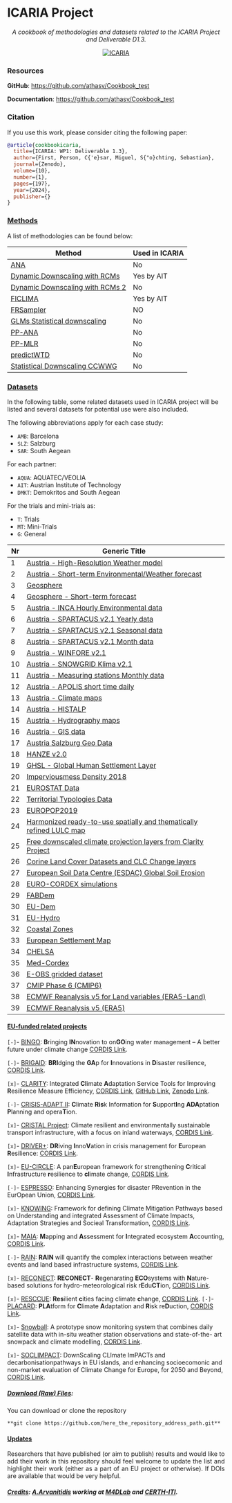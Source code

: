 # ICARIA Project
<p align="center">
    <em>A cookbook of methodologies and datasets related to the ICARIA Project and Deliverable D1.3.</em>
</p>
<p align="center">
<a href="https://www.icaria-project.eu/"><img src="https://www.icaria-project.eu/wp-content/themes/life/img/logo-i.svg" alt="ICARIA"></a>
</p>


### Resources

**GitHub**: https://github.com/athasv/Cookbook_test 

**Documentation**: https://github.com/athasv/Cookbook_test 


### Citation

If you use this work, please consider citing the following paper:

```bibtex
@article{cookbookicaria,
  title={ICARIA: WP1: Deliverable 1.3},
  author={First, Person, C{'e}sar, Miguel, S{"o}chting, Sebastian},
  journal={Zenodo},
  volume={10},
  number={1},
  pages={197},
  year={2024},
  publisher={}
}
```

### <u>Methods</u>

A list of methodologies can be found below:

| **Method** | **Used in ICARIA** |
|---    |---    |
|[ANA](https://github.com/athasv/Cookbook_test/blob/main/Methods/ANA.md)| No |
[Dynamic Downscaling with RCMs](https://github.com/athasv/Cookbook_test/blob/main/Methods/Dynamic-Downscaling-RCMs.md) | Yes by AIT |
[Dynamic Downscaling with RCMs 2](https://github.com/athasv/Cookbook_test/blob/main/Methods/Dynamic-Downscaling-RCMs_2.md) | No |
[FICLIMA](https://github.com/athasv/Cookbook_test/blob/main/Methods/FICLIMA.md) | Yes by AIT |
[FRSampler](https://github.com/athasv/Cookbook_test/blob/main/Methods/FRSampler.md) | NO |
[GLMs Statistical downscaling](https://github.com/athasv/Cookbook_test/blob/main/Methods/GLMs.md) | No |
[PP-ANA](https://github.com/athasv/Cookbook_test/blob/main/Methods/PP-ANA.md) | No |
[PP-MLR](https://github.com/athasv/Cookbook_test/blob/main/Methods/PP-MLR.md) | No |
[predictWTD](https://github.com/athasv/Cookbook_test/blob/main/Methods/predictWTD.md) | No |
[Statistical Downscaling CCWWG](https://github.com/athasv/Cookbook_test/blob/main/Methods/Statistical-Downscaling-CCWWG.md) | No |



### <u>Datasets</u>
In the following table, some related datasets used in ICARIA project will be listed and several datasets for potential use were also included.

The following abbreviations apply for each case study: 
- `AMB`: Barcelona
- `SLZ`: Salzburg
- `SAR`: South Aegean

For each partner:
- `AQUA`: AQUATEC/VEOLIA
- `AIT`: Austrian Institute of Technology
- `DMKT`: Demokritos and South Aegean

For the trials and mini-trials as:
- `T`: Trials
- `MT`: Mini-Trials
- `G`: General

| **Nr** |**Generic Title** |
|---    |---    |
|1| [Austria - High-Resolution Weather model](https://github.com/athasv/Cookbook_test/blob/main/Datasets/Austria-High-Resolution-Weather-model.md)|
|2| [Austria - Short-term Environmental/Weather forecast](https://github.com/athasv/Cookbook_test/blob/main/Datasets/Austria-Short-term-Environmental-Weather-forecast.md)
|3| [Geosphere](https://github.com/athasv/Cookbook_test/blob/main/Datasets/Geosphere.md)
|4| [Geosphere - Short-term forecast](https://github.com/athasv/Cookbook_test/blob/main/Datasets/Geosphere-Short-term-forecast.md)
|5| [Austria - INCA Hourly Environmental data](https://github.com/athasv/Cookbook_test/blob/main/Datasets/Austria-INCA-Hourly-Environmental-data.md)
|6| [Austria - SPARTACUS v2.1 Yearly data](https://github.com/athasv/Cookbook_test/blob/main/Datasets/Austria-SPARTACUS-v2.1-Yearly-data.md)
|7| [Austria - SPARTACUS v2.1 Seasonal data](https://github.com/athasv/Cookbook_test/blob/main/Datasets/Austria-SPARTACUS-v2.1-Seasonal-data.md)
|8| [Austria - SPARTACUS v2.1 Month data](https://github.com/athasv/Cookbook_test/blob/main/Datasets/Austria-SPARTACUS-v2.1-Month-data.md)
|9| [Austria - WINFORE v2.1](https://github.com/athasv/Cookbook_test/blob/main/Datasets/Austria-WINFORE-v2.1.md)
|10| [Austria - SNOWGRID Klima v2.1](https://github.com/athasv/Cookbook_test/blob/main/Datasets/Austria-SNOWGRID-Klima-v2.1.md)
|11| [Austria - Measuring stations Monthly data](https://github.com/athasv/Cookbook_test/blob/main/Datasets/Austria-Measuring-stations-Monthly-data.md)
|12| [Austria - APOLIS short time daily](https://github.com/athasv/Cookbook_test/blob/main/Datasets/Austria-APOLIS-short-time-daily.md)
|13| [Austria - Climate maps](https://github.com/athasv/Cookbook_test/blob/main/Datasets/Austria-Climate-maps.md)
|14| [Austria - HISTALP](https://github.com/athasv/Cookbook_test/blob/main/Datasets/Austria-HISTALP.md)
|15| [Austria - Hydrography maps](https://github.com/athasv/Cookbook_test/blob/main/Datasets/Austria-Hydrography-maps.md)
|16| [Austria - GIS data](https://github.com/athasv/Cookbook_test/blob/main/Datasets/Austria-GIS-data.md)
|17| [Austria Salzburg Geo Data](https://github.com/athasv/Cookbook_test/blob/main/Datasets/Austria-Salzburg-Geo-Data.md)
|18| [HANZE v2.0](https://github.com/athasv/Cookbook_test/blob/main/Datasets/HANZE-v2.0.md)
|19| [GHSL - Global Human Settlement Layer](https://github.com/athasv/Cookbook_test/blob/main/Datasets/GHSL.md)
|20| [Imperviousmess Density 2018](https://github.com/athasv/Cookbook_test/blob/main/Datasets/Imperviousmess-Density-2018.md)
|21| [EUROSTAT Data](https://github.com/athasv/Cookbook_test/blob/main/Datasets/EUROSTAT-Data.md)
|22| [Territorial Typologies Data](https://github.com/athasv/Cookbook_test/blob/main/Datasets/Territorial-Typologies-Data.md)
|23| [EUROPOP2019](https://github.com/athasv/Cookbook_test/blob/main/Datasets/EUROPOP2019.md)
|24| [Harmonized ready-to-use spatially and thematically refined LULC map](https://github.com/athasv/Cookbook_test/blob/main/Datasets/Harmonized-ready-to-use-spatially-and-thematically-refined-LULC-map.md)
|25| [Free downscaled climate projection layers from Clarity Project](https://github.com/athasv/Cookbook_test/blob/main/Datasets/Free-downscaled-climate-projection-layers-from-Clarity-Project.md)
|26| [Corine Land Cover Datasets and CLC Change layers](https://github.com/athasv/Cookbook_test/blob/main/Datasets/Corine-Land-Cover-Datasets-and-CLC-Change-layers.md)
|27| [European Soil Data Centre (ESDAC) Global Soil Erosion](https://github.com/athasv/Cookbook_test/blob/main/Datasets/ESDAC.md)
|28| [EURO-CORDEX simulations](https://github.com/athasv/Cookbook_test/blob/main/Datasets/EURO-CORDEX-simulations.md)
|29| [FABDem](https://github.com/athasv/Cookbook_test/blob/main/Datasets/FABDem.md)
|30| [EU-Dem](https://github.com/athasv/Cookbook_test/blob/main/Datasets/EU-Dem.md)
|31| [EU-Hydro](https://github.com/athasv/Cookbook_test/blob/main/Datasets/EU-Hydro.md)
|32| [Coastal Zones](https://github.com/athasv/Cookbook_test/blob/main/Datasets/Coastal-Zones.md)
|33| [European Settlement Map](https://github.com/athasv/Cookbook_test/blob/main/Datasets/European-Settlement-Map.md)
|34| [CHELSA](https://github.com/athasv/Cookbook_test/blob/main/Datasets/CHELSA.md)
|35| [Med-Cordex](https://github.com/athasv/Cookbook_test/blob/main/Datasets/Med-Cordex.md)
|36| [E-OBS gridded dataset](https://github.com/athasv/Cookbook_test/blob/main/Datasets/E-OBS.md)
|37| [CMIP Phase 6 (CMIP6)](https://github.com/athasv/Cookbook_test/blob/main/Datasets/CMIP6.md)
|38| [ECMWF Reanalysis v5 for Land variables (ERA5-Land)](https://github.com/athasv/Cookbook_test/blob/main/Datasets/ERA5-Land.md)
|39| [ECMWF Reanalysis v5 (ERA5)](https://github.com/athasv/Cookbook_test/blob/main/Datasets/ERA5.md)


#### <u>EU-funded related projects</u>
`[-]`- [BINGO](http://www.projectbingo.eu/output): **B**ringing **IN**novation to on**GO**ing water management – A better future under climate change [CORDIS Link](https://cordis.europa.eu/project/id/641739/reporting).

`[-]`- [BRIGAID](https://brigaid.eu/): **BRI**dging the **GA**p for **I**nnovations in **D**isaster resilience, [CORDIS Link](https://cordis.europa.eu/project/id/700699).

`[x]`- [CLARITY](https://clarity-h2020.eu/): Integrated **Cl**imate **A**daptation Service Tools for Improving **R**esilience Measure Efficiency, [CORDIS Link](https://cordis.europa.eu/project/id/730355), [GitHub Link](https://github.com/clarity-h2020), [Zenodo Link](https://zenodo.org/communities/clarity?page=1&size=20).

`[-]`- [CRISIS-ADAPT II](https://www.crisi-adapt2.eu/): **C**limate **Ris**k Information for **S**upport**I**ng **ADA**ptation **P**lanning and opera**T**ion.

`[x]`- [CRISTAL Project](https://www.cristal-project.eu/): Climate resilient and environmentally sustainable transport infrastructure, with a focus on inland waterways, [CORDIS Link](https://cordis.europa.eu/project/id/101069838).

`[x]`- [DRIVER+](https://www.driver-project.eu/): **DR**iving **I**nno**V**ation in crisis management for **E**uropean **R**esilience: [CORDIS Link](https://cordis.europa.eu/project/id/607798).

`[x]`- [EU-CIRCLE](https://www.eu-circle.eu/): A pan**E**uropean framework for strengthening **C**ritical **I**nfrastructure **r**esilience to **cl**imate change, [CORDIS Link](https://cordis.europa.eu/project/id/653824).

`[-]`- [ESPRESSO](https://www.espressoproject.eu/): Enhancing Synergies for disaster PRevention in the EurOpean Union, [CORDIS Link](https://cordis.europa.eu/project/id/700342).

`[x]`- [KNOWING](https://knowing-climate.eu/): Framework for defining Climate Mitigation Pathways based on Understanding and integrated Assessment of Climate Impacts, Adaptation Strategies and Socieal Transformation, [CORDIS Link](https://cordis.europa.eu/project/id/101056841).

`[x]`- [MAIA](https://cordis.europa.eu/project/id/817527): **M**apping and **A**ssessment for **I**ntegrated ecosystem **A**ccounting, [CORDIS Link](https://cordis.europa.eu/project/id/817527).

`[-]`- [RAIN](https://rain-project.eu/about/): **RAIN** will quantify the complex interactions between weather events and land based infrastructure systems, [CORDIS Link](https://cordis.europa.eu/project/id/608166).

`[x]`- [RECONECT](https://cordis.europa.eu/project/id/776866): **RECONECT**- **R**egenarating **ECO**systems with **N**ature-based solutions for hydro-meteorological risk r**E**du**CT**ion, [CORDIS Link](https://cordis.europa.eu/project/id/776866).

`[x]`- [RESCCUE](https://toolkit.resccue.eu/): **Res**ilient **c**ities facing climate **c**hange, [CORDIS Link](https://cordis.europa.eu/project/id/700174).
`[-]`- [PLACARD](https://www.placard-network.eu/): **PLA**tform for **C**limate **A**daptation and **R**isk re**D**uction, [CORDIS Link](https://cordis.europa.eu/project/id/653255).

`[x]`- [Snowball](http://snowball.meteoromania.ro/): A prototype snow monitoring system that combines daily satellite data with in-situ weather station observations and state-of-the- art snowpack and climate modelling, [CORDIS Link](https://cordis.europa.eu/project/id/606742).

`[x]`- [SOCLIMPACT](https://soclimpact.net): DownScaling CLImate ImPACTs and decarbonisationpathways in EU islands, and enhancing socioecomonic and non-market evaluation of Climate Change for Europe, for 2050 and Beyond, [CORDIS Link](https://cordis.europa.eu/project/id/776661).


##### <u>Download (*Raw*) Files</u>:
You can download or clone the repository
```
**git clone https://github.com/here_the_repository_address_path.git**
```

#### <u>Updates</u>
<div style="text-align: justify">
Researchers that have published (or aim to publish) results and would like to add their work in this repository should feel welcome to update the list and highlight their work (either as a part of an EU project or otherwise). If DOIs are available that would be very helpful.
</div>

##### <u>Credits</u>: [A.Arvanitidis](https://github.com/athasv) working at [M4DLab](https://m4d.iti.gr/) and [CERTH-ITI](https://www.iti.gr/iti/en/home/).

